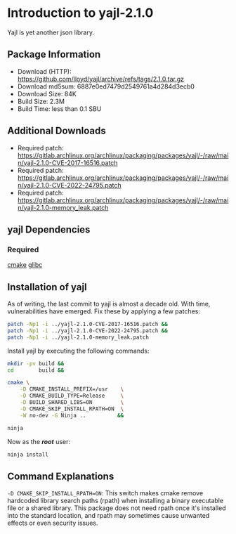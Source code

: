 # Introduction to yajl-2.1.0
Yajl is yet another json library.

## Package Information
- Download (HTTP): https://github.com/lloyd/yajl/archive/refs/tags/2.1.0.tar.gz
- Download md5sum: 6887e0ed7479d2549761a4d284d3ecb0
- Download Size: 84K
- Build Size: 2.3M
- Build Time: less than 0.1 SBU

## Additional Downloads
- Required patch: https://gitlab.archlinux.org/archlinux/packaging/packages/yajl/-/raw/main/yajl-2.1.0-CVE-2017-16516.patch
- Required patch: https://gitlab.archlinux.org/archlinux/packaging/packages/yajl/-/raw/main/yajl-2.1.0-CVE-2022-24795.patch
- Required patch: https://gitlab.archlinux.org/archlinux/packaging/packages/yajl/-/raw/main/yajl-2.1.0-memory_leak.patch

## yajl Dependencies
### Required
  [cmake](https://www.linuxfromscratch.org/blfs/view/svn/general/cmake.html)
  [glibc](https://www.linuxfromscratch.org/lfs/view/development/chapter08/glibc.html)

## Installation of yajl
As of writing, the last commit to yajl is almost a decade old. With time,
vulnerabilities have emerged. Fix these by applying a few patches:
```Bash
patch -Np1 -i ../yajl-2.1.0-CVE-2017-16516.patch &&
patch -Np1 -i ../yajl-2.1.0-CVE-2022-24795.patch &&
patch -Np1 -i ../yajl-2.1.0-memory_leak.patch
```

Install yajl by executing the following commands:
```Bash
mkdir -pv build &&
cd        build &&

cmake \
    -D CMAKE_INSTALL_PREFIX=/usr    \
    -D CMAKE_BUILD_TYPE=Release     \
    -D BUILD_SHARED_LIBS=ON         \
    -D CMAKE_SKIP_INSTALL_RPATH=ON  \
    -W no-dev -G Ninja ..          &&

ninja
```

Now as the ***root*** user:
```Bash
ninja install
```

## Command Explanations
  `-D CMAKE_SKIP_INSTALL_RPATH=ON`: This switch makes cmake remove hardcoded
  library search paths (rpath) when installing a binary executable file or a
  shared library. This package does not need rpath once it's installed into the
  standard location, and rpath may sometimes cause unwanted effects or even
  security issues. 
